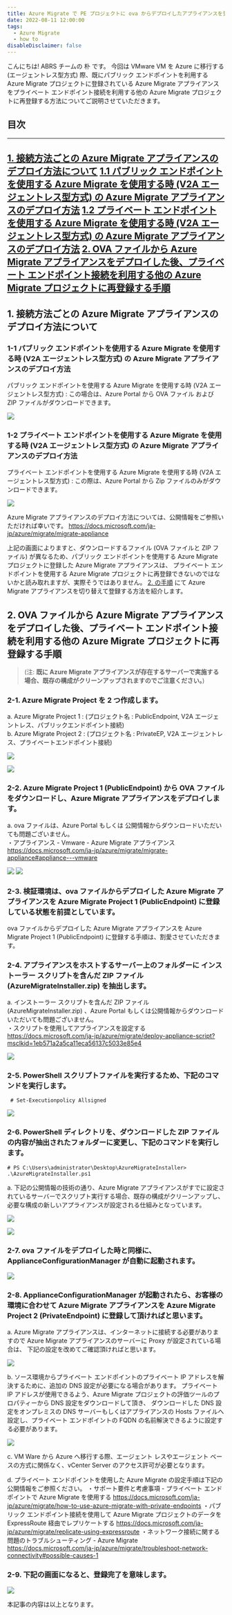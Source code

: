 ```yaml
---
title: Azure Migrate で PE プロジェクトに ova からデプロイしたアプライアンスを登録する手順
date: 2022-08-11 12:00:00
tags:
  - Azure Migrate
  - how to
disableDisclaimer: false
---
```


<!-- more -->
こんにちは! ABRS チームの 朴 です。
今回は VMware VM を Azure に移行する (エージェントレス型方式) 際、既にパブリック エンドポイントを利用する Azure Migrate プロジェクトに登録されている
Azure Migrate アプライアンスをプライベート エンドポイント接続を利用する他の Azure Migrate プロジェクトに再登録する方法についてご説明させていただきます。



## 目次
-----------------------------------------------------------
[1. 接続方法ごとの Azure Migrate アプライアンスのデプロイ方法について](#1)
   [  1.1 パブリック エンドポイントを使用する Azure Migrate を使用する時 (V2A エージェントレス型方式) の Azure Migrate アプライアンスのデプロイ方法](#1-1)
   [  1.2 プライベート エンドポイントを使用する Azure Migrate を使用する時 (V2A エージェントレス型方式) の Azure Migrate アプライアンスのデプロイ方法](#1-2) 
[2. OVA ファイルから Azure Migrate アプライアンスをデプロイした後、プライベート エンドポイント接続を利用する他の Azure Migrate プロジェクトに再登録する手順](#2)
-----------------------------------------------------------


## <a id="1"></a> 1. 接続方法ごとの Azure Migrate アプライアンスのデプロイ方法について

### <a id="1-1"></a> 1-1 パブリック エンドポイントを使用する Azure Migrate を使用する時 (V2A エージェントレス型方式) の Azure Migrate アプライアンスのデプロイ方法
 パブリック エンドポイントを使用する Azure Migrate を使用する時 (V2A エージェントレス型方式) : 
 この場合は、Azure Portal から OVA ファイル および ZIP ファイルがダウンロードできます。
    
![](./RegisterApplianceFromOVA/RegisterApplianceFromOVA_01.png)

### <a id="1-2"></a>1-2 プライベート エンドポイントを使用する Azure Migrate を使用する時 (V2A エージェントレス型方式) の Azure Migrate アプライアンスのデプロイ方法
 
 プライベート エンドポイントを使用する Azure Migrate を使用する時 (V2A エージェントレス型方式) : この際は、Azure Portal から Zip ファイルのみがダウンロードできます。

![](./RegisterApplianceFromOVA/RegisterApplianceFromOVA_02.png)

Azure Migrate アプライアンスのデプロイ方法については、公開情報をご参照いただければ幸いです。
https://docs.microsoft.com/ja-jp/azure/migrate/migrate-appliance

上記の画面によりますと、ダウンロードするファイル (OVA ファイルと ZIP ファイル) が異なるため、パブリック エンドポイントを使用する Azure Migrate プロジェクトに登録した Azure Migrate アプライアンスは、
プライベート エンドポイントを使用する Azure Migrate プロジェクトに再登録できないのではないかと読み取れますが、実際そうではありません。
[2. の手順](#2) にて Azure Migrate アプライアンスを切り替えて登録する方法を紹介します。
　
## <a id="2"></a> 2. OVA ファイルから Azure Migrate アプライアンスをデプロイした後、プライベート エンドポイント接続を利用する他の Azure Migrate プロジェクトに再登録する手順
> (注: **既に Azure Migrate アプライアンスが存在するサーバーで実施する場合、既存の構成がクリーンアップされますのでご注意ください。**)

### <a id="2-1"></a> 2-1. Azure Migrate Project を 2 つ作成します。
  a. Azure Migrate Project 1 : (プロジェクト名 : PublicEndpoint, V2A エージェントレス、パブリックエンドポイント接続)								
  b. Azure Migrate Project 2 : (プロジェクト名 : PrivateEP, V2A エージェントレス、プライベートエンドポイント接続)								
								
![](./RegisterApplianceFromOVA/RegisterApplianceFromOVA_03.png)

![](./RegisterApplianceFromOVA/RegisterApplianceFromOVA_04.png)

### <a id="2-2"></a> 2-2. Azure Migrate Project 1 (PublicEndpoint) から OVA ファイルをダウンロードし、Azure Migrate アプライアンスをデプロイします。								
a. ova ファイルは、Azure Portal もしくは 公開情報からダウンロードいただいても問題ございません。								
・アプライアンス - Vmware  - Azure Migrate アプライアンス
https://docs.microsoft.com/ja-jp/azure/migrate/migrate-appliance#appliance---vmware						

![](./RegisterApplianceFromOVA/RegisterApplianceFromOVA_05.png)
![](./RegisterApplianceFromOVA/RegisterApplianceFromOVA_06.png)


### <a id="2-3"></a> 2-3. 検証環境は、ova ファイルからデプロイした Azure Migrate アプライアンスを Azure Migrate Project 1 (PublicEndpoint) に登録している状態を前提としています。			
ova ファイルからデプロイした Azure Migrate アプライアンスを Azure Migrate Project 1 (PublicEndpoint) に登録する手順は、割愛させていただきます。				

### <a id="2-4"></a> 2-4. アプライアンスをホストするサーバー上のフォルダーに インストーラー スクリプトを含んだ ZIP ファイル (AzureMigrateInstaller.zip) を抽出します。
a. インストーラー スクリプトを含んだ ZIP ファイル (AzureMigrateInstaller.zip) 、Azure Portal もしくは公開情報からダウンロードいただいても問題ございません。						
・スクリプトを使用してアプライアンスを設定する
https://docs.microsoft.com/ja-jp/azure/migrate/deploy-appliance-script?msclkid=1eb571a2a5ca11eca56137c5033e85e4


![](./RegisterApplianceFromOVA/RegisterApplianceFromOVA_07.png)

### <a id="2-5"></a> 2-5. PowerShell スクリプトファイルを実行するため、下記のコマンドを実行します。					
     # Set-Executionpolicy Allsigned


![](./RegisterApplianceFromOVA/RegisterApplianceFromOVA_08.png)

### <a id="2-6"></a> 2-6. PowerShell ディレクトリを、ダウンロードした ZIP ファイルの内容が抽出されたフォルダーに変更し、下記のコマンドを実行します。		
    # PS C:\Users\administrator\Desktop\AzureMigrateInstaller> .\AzureMigrateInstaller.ps1	



 a. 下記の公開情報の技術の通り、Azure Migrate アプライアンスがすでに設定されているサーバーでスクリプト実行する場合、既存の構成がクリーンアップし、必要な構成の新しいアプライアンスが設定される仕組みとなっています。

![](./RegisterApplianceFromOVA/RegisterApplianceFromOVA_09.png)

![](./RegisterApplianceFromOVA/RegisterApplianceFromOVA_10.png)

### <a id="2-7"></a> 2-7. ova ファイルをデプロイした時と同様に、ApplianceConfigurationManager が自動に起動されます。


![](./RegisterApplianceFromOVA/RegisterApplianceFromOVA_11.png)

### <a id="2-8"></a> 2-8. ApplianceConfigurationManager が起動されたら、お客様の環境に合わせて Azure Migrate アプライアンスを Azure Migrate Project 2 (PrivateEndpoint) に登録して頂ければと思います。

a. Azure Migrate アプライアンスは、インターネットに接続する必要がありますので Azure Migrate アプライアンスのサーバーに Proxy が設定されている場合は、
下記の設定を改めてご確認頂ければと思います。

![](./RegisterApplianceFromOVA/RegisterApplianceFromOVA_12.png)

b. ソース環境からプライベート エンドポイントのプライベート IP アドレスを解決するために、追加の DNS 設定が必要になる場合があります。
プライベート IP アドレスが使用できるよう、Azure Migrate プロジェクトの評価ツールのプロパティーから DNS 設定をダウンロードして頂き、
ダウンロードした DNS 設定をオンプレミスの DNS サーバーもしくはアプライアンスの Hosts ファイルへ設定し、プライベート エンドポイントの FQDN の名前解決できるように設定する必要があります。

![](./RegisterApplianceFromOVA/RegisterApplianceFromOVA_13.png)
	

c. VM Ware から Azure へ移行する際、エージェント レスやエージェント ベースの方式に関係なく、vCenter Server のアクセス許可が必要となります。

d. プライベート エンドポイントを使用した Azure Migrate の設定手順は下記の公開情報をご参照ください。	
・サポート要件と考慮事項 - プライベート エンドポイントで Azure Migrate を使用する 
https://docs.microsoft.com/ja-jp/azure/migrate/how-to-use-azure-migrate-with-private-endpoints
・パブリック エンドポイント接続を使用して Azure Migrate プロジェクトのデータを ExpressRoute 経由でレプリケートする
https://docs.microsoft.com/ja-jp/azure/migrate/replicate-using-expressroute
・ネットワーク接続に関する問題のトラブルシューティング - Azure Migrate
https://docs.microsoft.com/ja-jp/azure/migrate/troubleshoot-network-connectivity#possible-causes-1

### <a id="2-9"></a> 2-9. 下記の画面になると、登録完了を意味します。

![](./RegisterApplianceFromOVA/RegisterApplianceFromOVA_14.png)




本記事の内容は以上となります。
